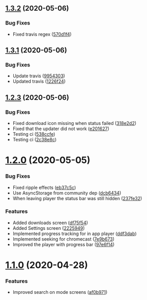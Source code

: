 ## [1.3.2](https://github.com/pct-org/native-app/compare/v1.3.1...v1.3.2) (2020-05-06)


### Bug Fixes

* Fixed travis regex ([570d1f4](https://github.com/pct-org/native-app/commit/570d1f4bd76c63ab511ae2597cd38aa0c7b89c25))



## [1.3.1](https://github.com/pct-org/native-app/compare/v1.2.3...v1.3.1) (2020-05-06)


### Bug Fixes

* Update travis ([9954303](https://github.com/pct-org/native-app/commit/9954303aaa1e0d7509a168a261a4034e2986f47a))
* Updated travis ([1226f24](https://github.com/pct-org/native-app/commit/1226f24df411884a63c7bc0edf8df11c7083f47b))



## [1.2.3](https://github.com/pct-org/native-app/compare/v1.2.0...v1.2.3) (2020-05-06)


### Bug Fixes

* Fixed download icon missing when status failed ([318e2d2](https://github.com/pct-org/native-app/commit/318e2d2b466f0c115f798f86fd1886d4905eb718))
* Fixed that the updater did not work ([e201627](https://github.com/pct-org/native-app/commit/e20162735417edbb8de108a1d9be606fc8ba0113))
* Testing ci ([538ccfe](https://github.com/pct-org/native-app/commit/538ccfe5f26a25fa0b2b84786c9642c9c438b405))
* Testing ci ([2c38e8c](https://github.com/pct-org/native-app/commit/2c38e8c9bf1d133b41557a274dab3631d968e301))



# [1.2.0](https://github.com/pct-org/native-app/compare/v1.1.0...v1.2.0) (2020-05-05)


### Bug Fixes

* Fixed ripple effects ([eb37c5c](https://github.com/pct-org/native-app/commit/eb37c5cce5a79ced2ec010b657764a3686f7fcc1))
* Use AsyncStorage from community dep ([dcb6434](https://github.com/pct-org/native-app/commit/dcb64341184db377ae1747981dd2e9c74f8df66c))
* When leaving player the status bar was still hidden ([237fe32](https://github.com/pct-org/native-app/commit/237fe32d45cbcf92203e0abc5f7e80b887740788))


### Features

* Added downloads screen ([df75f54](https://github.com/pct-org/native-app/commit/df75f54569a27d872f180f0afa86779d526d4e9c))
* Added Settings screen ([2225949](https://github.com/pct-org/native-app/commit/2225949f26ca415a19ce50ea694250590fe1fba7))
* Implemented progress tracking for in app player ([ddf3dab](https://github.com/pct-org/native-app/commit/ddf3dab193f27736323f54b571d5285cac04d5bd))
* Implemented seeking for chromecast ([7e9b673](https://github.com/pct-org/native-app/commit/7e9b6737c46e862e3bec6f42e7ad0c13f59d44ad))
* Improved the player with progress bar ([97e6f14](https://github.com/pct-org/native-app/commit/97e6f146d1bbd2c0f4cfd4a406c9f1ca786b2c1d))



# [1.1.0](https://github.com/pct-org/native-app/compare/v1.0.0...v1.1.0) (2020-04-28)


### Features

* Improved search on mode screens ([af0b971](https://github.com/pct-org/native-app/commit/af0b97195408569574fb4b0522a2908bfb582106))



